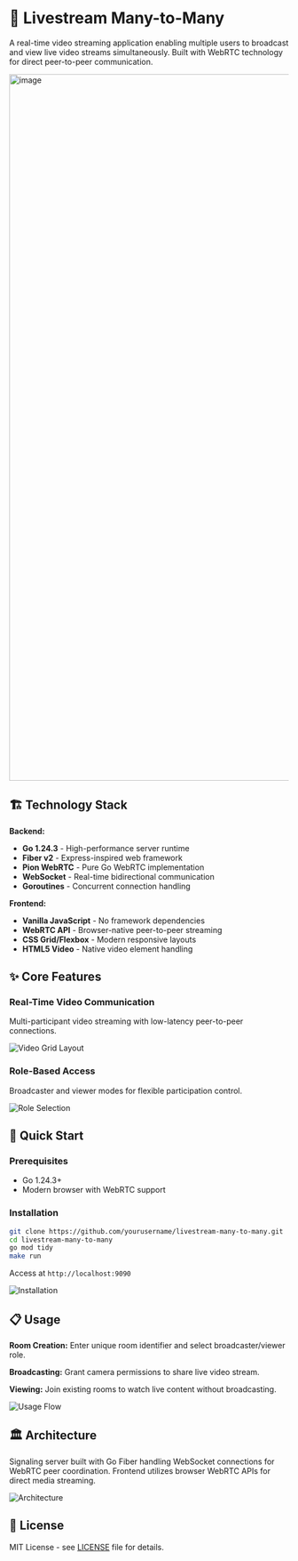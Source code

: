 # 🎥 Livestream Many-to-Many

A real-time video streaming application enabling multiple users to broadcast and view live video streams simultaneously. Built with WebRTC technology for direct peer-to-peer communication.

<img width="2560" height="1271" alt="image" src="https://github.com/user-attachments/assets/1f4d2e99-5313-44c6-8dc2-d97b75ec1065" />

## 🏗️ Technology Stack

**Backend:**
- **Go 1.24.3** - High-performance server runtime
- **Fiber v2** - Express-inspired web framework
- **Pion WebRTC** - Pure Go WebRTC implementation
- **WebSocket** - Real-time bidirectional communication
- **Goroutines** - Concurrent connection handling

**Frontend:**
- **Vanilla JavaScript** - No framework dependencies
- **WebRTC API** - Browser-native peer-to-peer streaming
- **CSS Grid/Flexbox** - Modern responsive layouts
- **HTML5 Video** - Native video element handling

## ✨ Core Features

### Real-Time Video Communication
Multi-participant video streaming with low-latency peer-to-peer connections.

![Video Grid Layout](<img width="2560" height="1271" alt="screenshot-2025-08-28-15-54-01" src="https://github.com/user-attachments/assets/828a9539-a0d6-4235-888d-92a26a083f6b" />)

### Role-Based Access
Broadcaster and viewer modes for flexible participation control.

![Role Selection](screenshots/role-selection.png)

## 🚀 Quick Start

### Prerequisites
- Go 1.24.3+
- Modern browser with WebRTC support

### Installation
```bash
git clone https://github.com/yourusername/livestream-many-to-many.git
cd livestream-many-to-many
go mod tidy
make run
```

Access at `http://localhost:9090`

![Installation](screenshots/installation.png)

## 📋 Usage

**Room Creation:** Enter unique room identifier and select broadcaster/viewer role.

**Broadcasting:** Grant camera permissions to share live video stream.

**Viewing:** Join existing rooms to watch live content without broadcasting.

![Usage Flow](screenshots/usage-flow.png)

## 🏛️ Architecture

Signaling server built with Go Fiber handling WebSocket connections for WebRTC peer coordination. Frontend utilizes browser WebRTC APIs for direct media streaming.

![Architecture](screenshots/architecture.png)

## 📝 License

MIT License - see [LICENSE](LICENSE) file for details.
